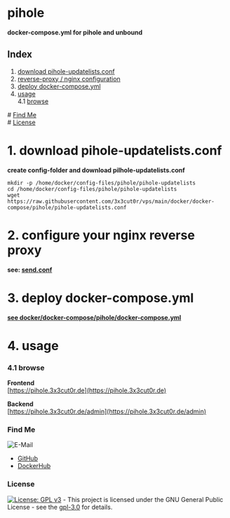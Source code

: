 # pihole

**docker-compose.yml for pihole and unbound**  

## Index

1. [download pihole-updatelists.conf ](#download)  
2. [reverse-proxy / nginx configuration](#reverse-proxy)  
3. [deploy docker-compose.yml](#deploy)  
4. [usage](#usage)  
  4.1 [browse](#browse)  

\# [Find Me](#findme)  
\# [License](#license)  

# 1. download pihole-updatelists.conf <a name="download"></a>  
**create config-folder and download pilhole-updatelists.conf**  
```shell
mkdir -p /home/docker/config-files/pihole/pihole-updatelists
cd /home/docker/config-files/pihole/pihole-updatelists
wget https://raw.githubusercontent.com/3x3cut0r/vps/main/docker/docker-compose/pihole/pihole-updatelists.conf

```

# 2. configure your nginx reverse proxy <a name="reverse-proxy"></a>  
**see: [send.conf](https://github.com/3x3cut0r/vps/blob/main/docker/docker-compose/nginx/conf.d/pihole.conf)**

# 3. deploy docker-compose.yml <a name="deploy"></a>  
**[see docker/docker-compose/pihole/docker-compose.yml](https://github.com/3x3cut0r/vps/blob/main/docker/docker-compose/pihole/docker-compose.yml)**  

# 4. usage <a name="usage"></a>  

### 4.1 browse <a name="browse"></a>  
**Frontend**  
[https://pihole.3x3cut0r.de](https://pihole.3x3cut0r.de)  

**Backend**  
[https://pihole.3x3cut0r.de/admin](https://pihole.3x3cut0r.de/admin)  

### Find Me <a name="findme"></a>

![E-Mail](https://img.shields.io/badge/E--Mail-executor55%40gmx.de-red)
* [GitHub](https://github.com/3x3cut0r)
* [DockerHub](https://hub.docker.com/u/3x3cut0r)

### License <a name="license"></a>

[![License: GPL v3](https://img.shields.io/badge/License-GPLv3-blue.svg)](https://www.gnu.org/licenses/gpl-3.0) - This project is licensed under the GNU General Public License - see the [gpl-3.0](https://www.gnu.org/licenses/gpl-3.0.en.html) for details.
